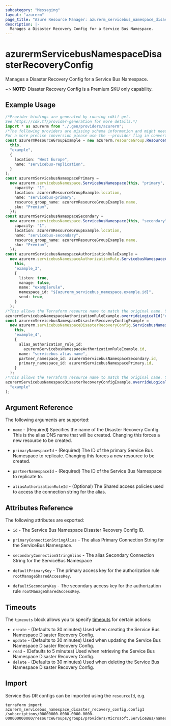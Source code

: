 ```yaml
---
subcategory: "Messaging"
layout: "azurerm"
page_title: "Azure Resource Manager: azurerm_servicebus_namespace_disaster_recovery_config"
description: |-
  Manages a Disaster Recovery Config for a Service Bus Namespace.
---
```


# azurermServicebusNamespaceDisasterRecoveryConfig

Manages a Disaster Recovery Config for a Service Bus Namespace.

\~> **NOTE:** Disaster Recovery Config is a Premium SKU only capability.

## Example Usage

```typescript
/*Provider bindings are generated by running cdktf get.
See https://cdk.tf/provider-generation for more details.*/
import * as azurerm from "./.gen/providers/azurerm";
/*The following providers are missing schema information and might need manual adjustments to synthesize correctly: azurerm.
For a more precise conversion please use the --provider flag in convert.*/
const azurermResourceGroupExample = new azurerm.resourceGroup.ResourceGroup(
  this,
  "example",
  {
    location: "West Europe",
    name: "servicebus-replication",
  }
);
const azurermServicebusNamespacePrimary =
  new azurerm.servicebusNamespace.ServicebusNamespace(this, "primary", {
    capacity: "1",
    location: azurermResourceGroupExample.location,
    name: "servicebus-primary",
    resource_group_name: azurermResourceGroupExample.name,
    sku: "Premium",
  });
const azurermServicebusNamespaceSecondary =
  new azurerm.servicebusNamespace.ServicebusNamespace(this, "secondary", {
    capacity: "1",
    location: azurermResourceGroupExample.location,
    name: "servicebus-secondary",
    resource_group_name: azurermResourceGroupExample.name,
    sku: "Premium",
  });
const azurermServicebusNamespaceAuthorizationRuleExample =
  new azurerm.servicebusNamespaceAuthorizationRule.ServicebusNamespaceAuthorizationRule(
    this,
    "example_3",
    {
      listen: true,
      manage: false,
      name: "examplerule",
      namespace_id: "${azurerm_servicebus_namespace.example.id}",
      send: true,
    }
  );
/*This allows the Terraform resource name to match the original name. You can remove the call if you don't need them to match.*/
azurermServicebusNamespaceAuthorizationRuleExample.overrideLogicalId("example");
const azurermServicebusNamespaceDisasterRecoveryConfigExample =
  new azurerm.servicebusNamespaceDisasterRecoveryConfig.ServicebusNamespaceDisasterRecoveryConfig(
    this,
    "example_4",
    {
      alias_authorization_rule_id:
        azurermServicebusNamespaceAuthorizationRuleExample.id,
      name: "servicebus-alias-name",
      partner_namespace_id: azurermServicebusNamespaceSecondary.id,
      primary_namespace_id: azurermServicebusNamespacePrimary.id,
    }
  );
/*This allows the Terraform resource name to match the original name. You can remove the call if you don't need them to match.*/
azurermServicebusNamespaceDisasterRecoveryConfigExample.overrideLogicalId(
  "example"
);

```

## Argument Reference

The following arguments are supported:

*   `name` - (Required) Specifies the name of the Disaster Recovery Config. This is the alias DNS name that will be created. Changing this forces a new resource to be created.

*   `primaryNamespaceId` - (Required) The ID of the primary Service Bus Namespace to replicate. Changing this forces a new resource to be created.

*   `partnerNamespaceId` - (Required) The ID of the Service Bus Namespace to replicate to.

*   `aliasAuthorizationRuleId` - (Optional) The Shared access policies used to access the connection string for the alias.

## Attributes Reference

The following attributes are exported:

*   `id` - The Service Bus Namespace Disaster Recovery Config ID.

*   `primaryConnectionStringAlias` - The alias Primary Connection String for the ServiceBus Namespace.

*   `secondaryConnectionStringAlias` - The alias Secondary Connection String for the ServiceBus Namespace

*   `defaultPrimaryKey` - The primary access key for the authorization rule `rootManageSharedAccessKey`.

*   `defaultSecondaryKey` - The secondary access key for the authorization rule `rootManageSharedAccessKey`.

## Timeouts

The `timeouts` block allows you to specify [timeouts](https://www.terraform.io/language/resources/syntax#operation-timeouts) for certain actions:

* `create` - (Defaults to 30 minutes) Used when creating the Service Bus Namespace Disaster Recovery Config.
* `update` - (Defaults to 30 minutes) Used when updating the Service Bus Namespace Disaster Recovery Config.
* `read` - (Defaults to 5 minutes) Used when retrieving the Service Bus Namespace Disaster Recovery Config.
* `delete` - (Defaults to 30 minutes) Used when deleting the Service Bus Namespace Disaster Recovery Config.

## Import

Service Bus DR configs can be imported using the `resourceId`, e.g.

```console
terraform import azurerm_servicebus_namespace_disaster_recovery_config.config1 /subscriptions/00000000-0000-0000-0000-000000000000/resourceGroups/group1/providers/Microsoft.ServiceBus/namespaces/namespace1/disasterRecoveryConfigs/config1
```
